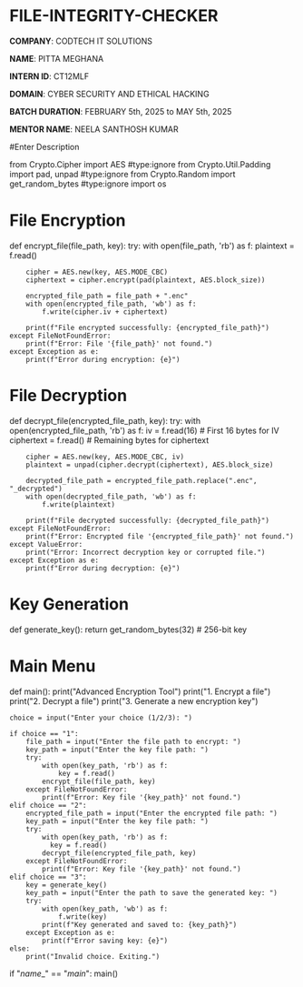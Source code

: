 # FILE-INTEGRITY-CHECKER

**COMPANY**: CODTECH IT SOLUTIONS

**NAME**: PITTA MEGHANA

**INTERN ID**: CT12MLF

**DOMAIN**: CYBER SECURITY AND ETHICAL HACKING 

**BATCH DURATION**: FEBRUARY 5th, 2025 to MAY 5th, 2025

**MENTOR NAME**: NEELA SANTHOSH KUMAR

#Enter Description

from Crypto.Cipher import AES #type:ignore
from Crypto.Util.Padding import pad, unpad #type:ignore
from Crypto.Random import get_random_bytes #type:ignore
import os

# File Encryption
def encrypt_file(file_path, key):
    try:
        with open(file_path, 'rb') as f:
            plaintext = f.read()

        cipher = AES.new(key, AES.MODE_CBC)
        ciphertext = cipher.encrypt(pad(plaintext, AES.block_size))

        encrypted_file_path = file_path + ".enc"
        with open(encrypted_file_path, 'wb') as f:
            f.write(cipher.iv + ciphertext)

        print(f"File encrypted successfully: {encrypted_file_path}")
    except FileNotFoundError:
        print(f"Error: File '{file_path}' not found.")
    except Exception as e:
        print(f"Error during encryption: {e}")
# File Decryption
def decrypt_file(encrypted_file_path, key):
    try:
        with open(encrypted_file_path, 'rb') as f:
            iv = f.read(16)  # First 16 bytes for IV
            ciphertext = f.read()  # Remaining bytes for ciphertext

        cipher = AES.new(key, AES.MODE_CBC, iv)
        plaintext = unpad(cipher.decrypt(ciphertext), AES.block_size)

        decrypted_file_path = encrypted_file_path.replace(".enc", "_decrypted")
        with open(decrypted_file_path, 'wb') as f:
            f.write(plaintext)

        print(f"File decrypted successfully: {decrypted_file_path}")
    except FileNotFoundError:
        print(f"Error: Encrypted file '{encrypted_file_path}' not found.")
    except ValueError:
        print("Error: Incorrect decryption key or corrupted file.")
    except Exception as e:
        print(f"Error during decryption: {e}")
# Key Generation
def generate_key():
    return get_random_bytes(32)  # 256-bit key

# Main Menu
def main():
    print("Advanced Encryption Tool")
    print("1. Encrypt a file")
    print("2. Decrypt a file")
    print("3. Generate a new encryption key")

    choice = input("Enter your choice (1/2/3): ")

    if choice == "1":
        file_path = input("Enter the file path to encrypt: ")
        key_path = input("Enter the key file path: ")
        try:
            with open(key_path, 'rb') as f:
                key = f.read()
            encrypt_file(file_path, key)
        except FileNotFoundError:
            print(f"Error: Key file '{key_path}' not found.")
    elif choice == "2":
        encrypted_file_path = input("Enter the encrypted file path: ")
        key_path = input("Enter the key file path: ")
        try:
            with open(key_path, 'rb') as f:
              key = f.read()
            decrypt_file(encrypted_file_path, key)
        except FileNotFoundError:
            print(f"Error: Key file '{key_path}' not found.")
    elif choice == "3":
        key = generate_key()
        key_path = input("Enter the path to save the generated key: ")
        try:
            with open(key_path, 'wb') as f:
                f.write(key)
            print(f"Key generated and saved to: {key_path}")
        except Exception as e:
            print(f"Error saving key: {e}")
    else:
        print("Invalid choice. Exiting.")

if "_name__" == "_main_":
    main()
